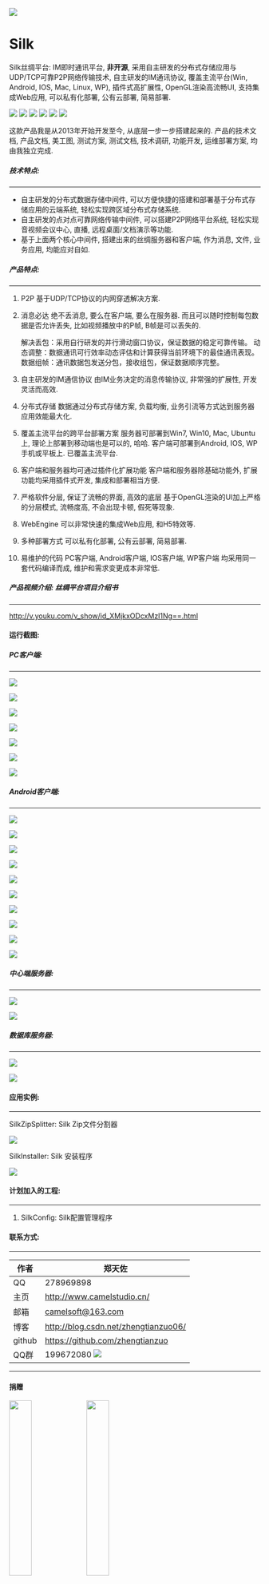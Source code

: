 
![](https://github.com/zhengtianzuo/zhengtianzuo.github.io/blob/master/images/menuLogoBack.png?raw=true)

# Silk
Silk丝绸平台:
IM即时通讯平台, **非开源**, 采用自主研发的分布式存储应用与UDP/TCP可靠P2P网络传输技术, 自主研发的IM通讯协议, 覆盖主流平台(Win, Android, IOS, Mac, Linux, WP), 插件式高扩展性, OpenGL渲染高流畅UI, 支持集成Web应用, 可以私有化部署, 公有云部署, 简易部署.

![](https://img.shields.io/badge/%E7%89%88%E6%9D%83%E8%AE%B8%E5%8F%AF-MIT-orange.svg)
![](https://img.shields.io/badge/Qt-5.10-blue.svg)
![](https://img.shields.io/badge/VS-2017-blue.svg)
![](https://img.shields.io/badge/QtQuick-2.2-blue.svg)
![](https://img.shields.io/badge/%E7%89%88%E6%9C%AC-1.0.0.0-blue.svg)
![](https://img.shields.io/badge/%E7%BC%96%E8%AF%91-%E6%88%90%E5%8A%9F-brightgreen.svg)


这款产品我是从2013年开始开发至今, 从底层一步一步搭建起来的.
产品的技术文档, 产品文档, 美工图, 测试方案, 测试文档, 技术调研, 功能开发, 运维部署方案, 均由我独立完成.

##### 技术特点:
***
* 自主研发的分布式数据存储中间件, 可以方便快捷的搭建和部署基于分布式存储应用的云端系统, 轻松实现跨区域分布式存储系统.
* 自主研发的点对点可靠网络传输中间件, 可以搭建P2P网络平台系统, 轻松实现音视频会议中心, 直播, 远程桌面/文档演示等功能.
* 基于上面两个核心中间件, 搭建出来的丝绸服务器和客户端, 作为消息, 文件, 业务应用, 均能应对自如.

##### 产品特点:
***
1. P2P
    基于UDP/TCP协议的内网穿透解决方案.

2. 消息必达
    绝不丢消息, 要么在客户端, 要么在服务器. 而且可以随时控制每包数据是否允许丢失, 比如视频播放中的P帧, B帧是可以丢失的.

    解决丢包：采用自行研发的并行滑动窗口协议，保证数据的稳定可靠传输。
    动态调整：数据通讯可行效率动态评估和计算获得当前环境下的最佳通讯表现。
    数据组帧：通讯数据包发送分包，接收组包，保证数据顺序完整。

3. 自主研发的IM通信协议
    由IM业务决定的消息传输协议, 非常强的扩展性, 开发灵活而高效.

4. 分布式存储
    数据通过分布式存储方案, 负载均衡, 业务引流等方式达到服务器应用效能最大化.

5. 覆盖主流平台的跨平台部署方案
    服务器可部署到Win7, Win10, Mac, Ubuntu上, 理论上部署到移动端也是可以的, 哈哈.  客户端可部署到Android, IOS, WP手机或平板上. 已覆盖主流平台.

6. 客户端和服务器均可通过插件化扩展功能
    客户端和服务器除基础功能外, 扩展功能均采用插件式开发, 集成和部署相当方便.

7. 严格软件分层, 保证了流畅的界面, 高效的底层
    基于OpenGL渲染的UI加上严格的分层模式, 流畅度高, 不会出现卡顿, 假死等现象.

8. WebEngine
    可以非常快速的集成Web应用, 和H5特效等.

9. 多种部署方式
    可以私有化部署, 公有云部署, 简易部署.


10. 易维护的代码
    PC客户端, Android客户端, IOS客户端, WP客户端 均采用同一套代码编译而成, 维护和需求变更成本非常低.

##### 产品视频介绍:  丝绸平台项目介绍书
***
http://v.youku.com/v_show/id_XMjkxODcxMzI1Ng==.html

#### 运行截图:
##### PC客户端:
***
![](https://github.com/zhengtianzuo/Silk/blob/master/images/win/pc%20(1).png?raw=true)

![](https://github.com/zhengtianzuo/Silk/blob/master/images/win/pc%20(2).png?raw=true)

![](https://github.com/zhengtianzuo/Silk/blob/master/images/win/pc%20(3).png?raw=true)

![](https://github.com/zhengtianzuo/Silk/blob/master/images/win/pc%20(4).png?raw=true)

![](https://github.com/zhengtianzuo/Silk/blob/master/images/win/pc%20(5).png?raw=true)

![](https://github.com/zhengtianzuo/Silk/blob/master/images/win/pc%20(6).png?raw=true)

![](https://github.com/zhengtianzuo/Silk/blob/master/images/win/pc%20(7).png?raw=true)

##### Android客户端:
***
![](https://github.com/zhengtianzuo/Silk/blob/master/images/android/android%20(1).png?raw=true)

![](https://github.com/zhengtianzuo/Silk/blob/master/images/android/android%20(2).png?raw=true)

![](https://github.com/zhengtianzuo/Silk/blob/master/images/android/android%20(3).png?raw=true)

![](https://github.com/zhengtianzuo/Silk/blob/master/images/android/android%20(4).png?raw=true)

![](https://github.com/zhengtianzuo/Silk/blob/master/images/android/android%20(5).png?raw=true)

![](https://github.com/zhengtianzuo/Silk/blob/master/images/android/android%20(6).png?raw=true)

![](https://github.com/zhengtianzuo/Silk/blob/master/images/android/android%20(7).png?raw=true)

![](https://github.com/zhengtianzuo/Silk/blob/master/images/android/android%20(8).png?raw=true)

![](https://github.com/zhengtianzuo/Silk/blob/master/images/android/android%20(9).png?raw=true)

![](https://github.com/zhengtianzuo/Silk/blob/master/images/android/android%20(10).png?raw=true)

##### 中心端服务器:
***
![](https://github.com/zhengtianzuo/Silk/blob/master/images/win/pc%20(8).png?raw=true)

![](https://github.com/zhengtianzuo/Silk/blob/master/images/win/pc%20(9).png?raw=true)

##### 数据库服务器:
***
![](https://github.com/zhengtianzuo/Silk/blob/master/images/win/pc%20(10).png?raw=true)

![](https://github.com/zhengtianzuo/Silk/blob/master/images/win/pc%20(11).png?raw=true)



#### 应用实例:
***
SilkZipSplitter: Silk Zip文件分割器

![](https://github.com/zhengtianzuo/Silk/blob/master/SilkZipSplitter/show.gif?raw=true)


SilkInstaller: Silk 安装程序

![](https://github.com/zhengtianzuo/Silk/blob/master/SilkInstaller/show.gif?raw=true)


#### 计划加入的工程:
***
1. SilkConfig: Silk配置管理程序


#### 联系方式:
***
|作者|郑天佐|
|---|---
|QQ|278969898
|主页|http://www.camelstudio.cn/
|邮箱|camelsoft@163.com
|博客|http://blog.csdn.net/zhengtianzuo06/
|github|https://github.com/zhengtianzuo
|QQ群|199672080  ![](https://github.com/zhengtianzuo/zhengtianzuo.github.io/blob/master/qqgroup.jpg?raw=true)





***
#### **捐赠**
<img src="https://github.com/zhengtianzuo/zhengtianzuo.github.io/blob/master/weixin.jpg?raw=true" width="30%" height="30%" />           <img src="https://github.com/zhengtianzuo/zhengtianzuo.github.io/blob/master/zhifubao.jpg?raw=true" width="30%" height="30%" />

###### 觉得分享的内容还不错, 就请作者喝杯咖啡吧~~
***